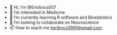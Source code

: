- 👋 Hi, I’m @Erickncs007
- 👀 I’m interested in Medicine
- 🌱 I’m currently learning R software and Biostatistics
- 💞️ I’m looking to collaborate on Neuroscience
- 📫 How to reach me herikncs0991@gmail.com

<!---
Erickncs007/Erickncs007 is a ✨ special ✨ repository because its `README.md` (this file) appears on your GitHub profile.
You can click the Preview link to take a look at your changes.
--->
